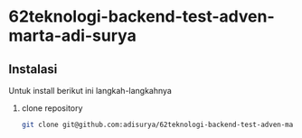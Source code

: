 # 62teknologi-backend-test-adven-marta-adi-surya

## Instalasi
Untuk install berikut ini langkah-langkahnya
1. clone repository
   ```bash
   git clone git@github.com:adisurya/62teknologi-backend-test-adven-marta-adi-surya.git
   ```
